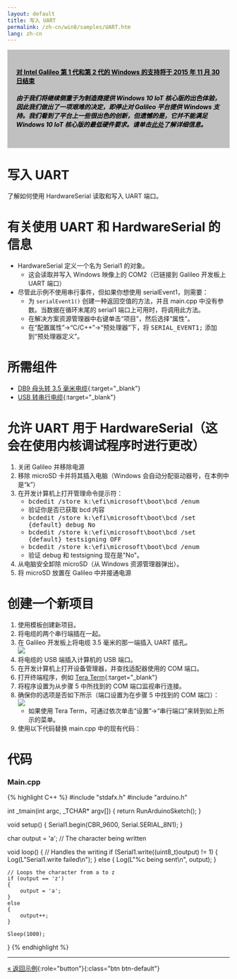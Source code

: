 ```yaml
---
layout: default
title: 写入 UART
permalink: /zh-cn/win8/samples/UART.htm
lang: zh-cn
---
```


<div style="background-color:Silver; color:black; padding:20px;">
	<h4><u>对 Intel Galileo 第 1 代和第 2 代的 Windows 的支持将于 2015 年 11 月 30 日结束</u></h4>
	<p><h5>由于我们将继续侧重于为制造商提供 Windows 10 IoT 核心版的出色体验，因此我们做出了一项艰难的决定，即停止对 Galileo 平台提供 Windows 支持。我们看到了平台上一些很出色的创新，但遗憾的是，它并不能满足 Windows 10 IoT 核心版的最低硬件要求。请单击<a href="http://go.microsoft.com/fwlink/?LinkId=690091" target="_blank">此处</a>了解详细信息。</h5></p>
</div>

# 写入 UART
了解如何使用 HardwareSerial 读取和写入 UART 端口。

# 有关使用 UART 和 HardwareSerial 的信息

* HardwareSerial 定义一个名为 Serial1 的对象。
    * 这会读取并写入 Windows 映像上的 COM2（已链接到 Galileo 开发板上 UART 端口）<br/>
* 尽管此示例不使用串行事件，但如果你想使用 serialEvent1，则需要：
    * 为 <code>serialEvent1\(\)</code> 创建一种返回空值的方法，并且 main.cpp 中没有参数。当数据在循环末尾的 serial1 端口上可用时，将调用此方法。
    * 在解决方案资源管理器中右键单击“项目”，然后选择“属性”<kbd></kbd>。
    * 在“配置属性”-\>“C/C++”-\>“预处理器”下，将 <kbd>SERIAL\_EVENT1;</kbd> 添加到“预处理器定义”。

# 所需组件
* [DB9 母头转 3.5 毫米电缆](http://www.amazon.com/SF-Cable-Female-Serial-Cable-6/dp/B004T9BBJC/ref=sr_1_1?ie=UTF8&qid=1407960957&sr=8-1&keywords=audio+to+serial+cable){:target="_blank"}
* [USB 转串行电缆](http://www.amazon.com/TRENDnet-RS-232-Serial-Converter-TU-S9/dp/B0007T27H8/ref=sr_1_1?ie=UTF8&qid=1407961117&sr=8-1&keywords=serial+to+usb){:target="_blank"}

# 允许 UART 用于 HardwareSerial（这会在使用内核调试程序时进行更改）

1. 关闭 Galileo 并移除电源
1. 移除 microSD 卡并将其插入电脑（Windows 会自动分配驱动器号，在本例中是“k”）
1. 在开发计算机上打开管理命令提示符：
	* <kbd>bcdedit /store k:\\efi\\microsoft\\boot\\bcd /enum</kbd>
	* 验证你是否已获取 bcd 内容
	* <kbd>bcdedit /store k:\\efi\\microsoft\\boot\\bcd /set {default} debug No</kbd>
	* <kbd>bcdedit /store k:\\efi\\microsoft\\boot\\bcd /set {default} testsigning OFF</kbd>
	* <kbd>bcdedit /store k:\\efi\\microsoft\\boot\\bcd /enum</kbd>
	* 验证 debug 和 testsigning 现在是"No"。
1. 从电脑安全卸除 microSD（从 Windows 资源管理器弹出）。
1. 将 microSD 放置在 Galileo 中并接通电源

# 创建一个新项目

1. 使用模板创建新项目。
1. 将电缆的两个串行端插在一起。
1. 在 Galileo 开发板上将电缆 3.5 毫米的那一端插入 UART 插孔。<br/> ![]({{site.baseurl}}/Resources/images/uart.png)
1. 将电缆的 USB 端插入计算机的 USB 端口。
1. 在开发计算机上打开设备管理器，并查找适配器使用的 COM 端口。
1. 打开终端程序，例如 [Tera Term](http://download.cnet.com/Tera-Term/3000-20432_4-75766675.html){:target="_blank"}
1. 将程序设置为从步骤 5 中所找到的 COM 端口监视串行连接。
1. 确保你的选项是否如下所示（端口设置为在步骤 5 中找到的 COM 端口）：<br/> ![]({{site.baseurl}}/Resources/images/TeraTermSerialConfig.png)<br/>
    * 如果使用 Tera Term，可通过依次单击“设置”-\>“串行端口”来转到如上所示的菜单。
1. 使用以下代码替换 main.cpp 中的现有代码：

# 代码

### Main.cpp

{% highlight C++ %}
#include "stdafx.h"
#include "arduino.h"

int _tmain(int argc, _TCHAR* argv[])
{
    return RunArduinoSketch();
}

void setup()
{
    Serial1.begin(CBR_9600, Serial.SERIAL_8N1);
}

char output = 'a';  // The character being written

void loop()
{
    // Handles the writing
    if (Serial1.write((uint8_t)output) != 1)
    {
        Log(L"Serial1.write failed\n");
    }
    else
    {
        Log(L"%c being sent\n", output);
    }

    // Loops the character from a to z
    if (output == 'z')
    {
        output = 'a';
    }
    else
    {
        output++;
    }

    Sleep(1000);
}
{% endhighlight %}

---

[&laquo; 返回示例](SampleApps.htm){:role="button"}{:class="btn btn-default"}

